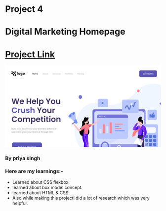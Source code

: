 # Project 4
# Digital Marketing Homepage
# [Project Link](https://precious-haupia-ca7ec4.netlify.app/)
 ![image](./thumbnail.png)

### By priya singh
### Here are my learnings:-
- Learned about CSS flexbox.
- learned about box model concept.
- learned about HTML &  CSS.
- Also while making this projecti did a lot of research which was very helpful.